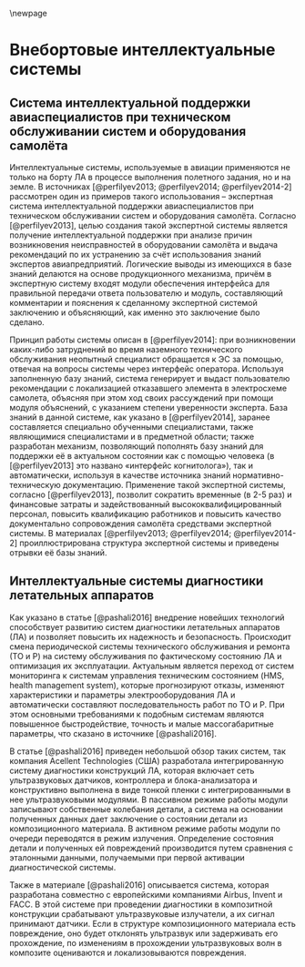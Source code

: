 \newpage
# Внебортовые интеллектуальные системы

## Cистема интеллектуальной поддержки авиаспециалистов при техническом обслуживании систем и оборудования самолёта

Интеллектуальные системы, используемые в авиации применяются не только на борту ЛА в процессе выполнения полетного задания, но и на земле. В источниках [@perfilyev2013; @perfilyev2014; @perfilyev2014-2] рассмотрен один из примеров такого использования – экспертная система интеллектуальной поддержки авиаспециалистов при техническом обслуживании систем и оборудования самолёта. Согласно [@perfilyev2013], целью создания такой экспертной системы является получение интеллектуальной поддержки при анализе причин возникновения неисправностей в оборудовании самолёта и выдача рекомендаций по их устранению за счёт использования знаний экспертов авиапредприятий. Логические выводы из имеющихся в базе знаний делаются на основе продукционного механизма, причём в экспертную систему входят модули обеспечения интерфейса для правильной передачи ответа пользователю и модуль, составляющий комментарии и пояснения к сделанному экспертной системой заключению и объясняющий, как именно это заключение было сделано. 

Принцип работы системы описан в [@perfilyev2014]: при возникновении каких-либо затруднений во время наземного технического обслуживания неопытный специалист обращается к ЭС за помощью, отвечая на вопросы системы через интерфейс оператора. Используя заполненную базу знаний, система генерирует и выдаст пользователю рекомендации с локализацией отказавшего элемента в электросхеме самолета, объясняя при этом ход своих рассуждений при помощи модуля объяснений, с указанием степени уверенности эксперта. База знаний в данной системе, как указано в [@perfilyev2014], заранее составляется специально обученными специалистами, также являющимися специалистами и в предметной области; также разработан механизм, позволяющий пополнять базу знаний для поддержки её в актуальном состоянии как с помощью человека (в [@perfilyev2013] это названо «интерфейс когнитолога»), так и автоматически, используя в качестве источника знаний нормативно-техническую документацию. Применение такой экспертной системы, согласно [@perfilyev2013], позволит сократить временные (в 2-5 раз) и финансовые затраты и задействованный высококвалифицированный персонал, повысить квалификацию работников и повысить качество документально сопровождения самолёта средствами экспертной системы. В материалах [@perfilyev2013; @perfilyev2014; @perfilyev2014-2] проиллюстрирована структура экспертной системы и приведены отрывки её базы знаний.

## Интеллектуальные системы диагностики летательных аппаратов

Как указано в статье [@pashali2016] внедрение новейших технологий способствует развитию систем диагностики летательных аппаратов (ЛА) и позволяет повысить их надежность и безопасность. Происходит смена периодической системы технического обслуживания и ремонта (ТО и Р) на систему обслуживания по фактическому состоянию ЛА и оптимизация их эксплуатации. Актуальным является переход от систем мониторинга к системам управления техническим состоянием (HMS, health management system), которые прогнозируют отказы, изменяют характеристики и параметры электрооборудования ЛА  и автоматически составляют последовательность работ по ТО и Р. При этом основными требованиями к подобным системам являются повышенное быстродействие, точность и малые массогабаритные параметры, что сказано в источнике [@pashali2016]. 

В статье [@pashali2016] приведен небольшой обзор таких систем, так компания Acellent Technologies (США) разработала интегрированную систему диагностики конструкций ЛА, которая включает сеть ультразвуковых датчиков, контроллера и блока-анализатора и конструктивно выполнена в виде тонкой пленки с интегрированными в нее ультразвуковыми модулями. В пассивном режиме работы модули записывают собственные колебания детали, а система на основании полученных данных дает заключение о состоянии детали из композиционного материала. В активном режиме работы модули по очереди переводятся в режим излучения. Определение состояния детали и полученных ей повреждений производится путем сравнения с эталонными данными, получаемыми при первой активации диагностической системы.

Также в материале [@pashali2016] описывается система, которая разработана совместно с европейскими компаниями Airbus, Invent и FACC. В этой системе при проведении диагностики в композитной конструкции срабатывают ультразвуковые излучатели, а их сигнал принимают датчики. Если в структуре композиционного материала есть повреждение, оно будет отклонять ультразвук или задерживать его прохождение, по изменениям в прохождении ультразвуковых волн в композите оцениваются и локализовываются повреждения.

